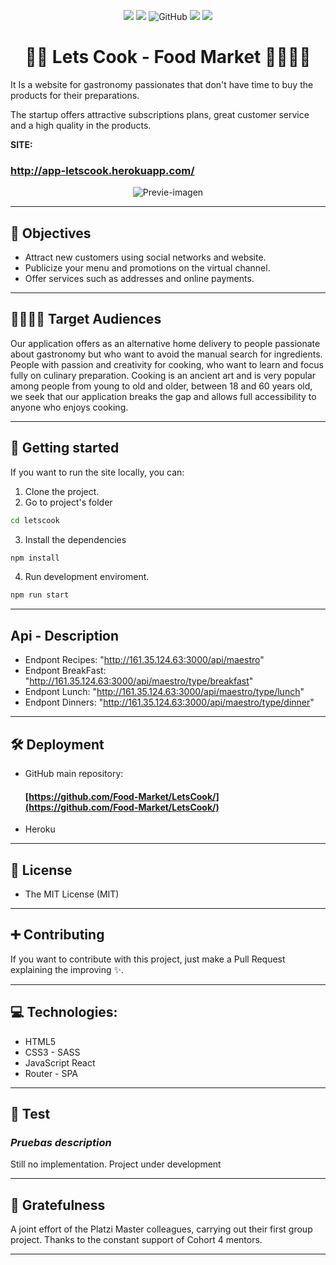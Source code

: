 <center>

<!-- ![letscook logo](https://i.imgur.com/kjBXVvE.png "letscook logo") -->

![](https://img.shields.io/github/stars/Food-Market/letscook) ![](https://img.shields.io/github/forks/Food-Market/letscook)
![GitHub](https://img.shields.io/github/license/Food-Market/LetsCook?color=%232a9d8f)
![](https://img.shields.io/github/release/Food-Market/letscook) ![](https://img.shields.io/github/issues/Food-Market/letscook)

# 🍛🥗 Lets Cook - Food Market 👩‍🍳👨‍🍳

  </center>

It Is a website for gastronomy passionates that don't have time to buy the products for their preparations.

The startup offers attractive subscriptions plans, great customer service and a high quality in the products.

**SITE:**

### http://app-letscook.herokuapp.com/

<center>

![Previe-imagen](https://i.imgur.com/gtQVQGM.png)

</center>

---

## 🎯 Objectives

- Attract new customers using social networks and website.
- Publicize your menu and promotions on the virtual channel.
- Offer services such as addresses and online payments.

---

## 👨‍👩‍👧‍👦 Target Audiences

Our application offers as an alternative home delivery to people passionate about gastronomy but who want to avoid the manual search for ingredients. People with passion and creativity for cooking, who want to learn and focus fully on culinary preparation. Cooking is an ancient art and is very popular among people from young to old and older, between 18 and 60 years old, we seek that our application breaks the gap and allows full accessibility to anyone who enjoys cooking.

---

## 🚀 Getting started

If you want to run the site locally, you can:

1. Clone the project.
2. Go to project's folder

```bash
cd letscook
```

3. Install the dependencies

```bash
npm install
```

4. Run development enviroment.

```bash
npm run start
```

---

## Api - Description

- Endpont Recipes: "http://161.35.124.63:3000/api/maestro"
- Endpont BreakFast: "http://161.35.124.63:3000/api/maestro/type/breakfast"
- Endpont Lunch: "http://161.35.124.63:3000/api/maestro/type/lunch"
- Endpont Dinners: "http://161.35.124.63:3000/api/maestro/type/dinner"

---

## 🛠 Deployment

- GitHub main repository:

  #### [https://github.com/Food-Market/LetsCook/](https://github.com/Food-Market/LetsCook/)

- Heroku

---

## 🧾 License

- The MIT License (MIT)

---

## ➕ Contributing

If you want to contribute with this project, just make a Pull Request explaining the improving ✨.

---

## 💻 Technologies:

- HTML5
- CSS3 - SASS
- JavaScript
  React
- Router - SPA

---

## 🚧 Test

### _Pruebas description_

Still no implementation. Project under development

---

## 🤝 Gratefulness

A joint effort of the Platzi Master colleagues, carrying out their first group project. Thanks to the constant support of Cohort 4 mentors.

---
